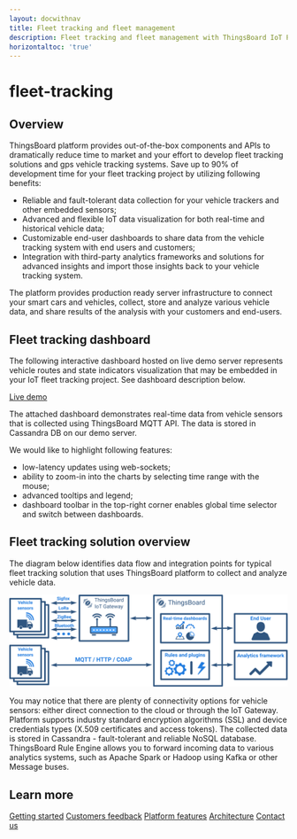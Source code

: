```yaml
---
layout: docwithnav
title: Fleet tracking and fleet management
description: Fleet tracking and fleet management with ThingsBoard IoT Platform
horizontaltoc: 'true'
---
```


# fleet-tracking

## Overview

ThingsBoard platform provides out-of-the-box components and APIs to dramatically reduce time to market and your effort to develop fleet tracking solutions and gps vehicle tracking systems. Save up to 90% of development time for your fleet tracking project by utilizing following benefits:

* Reliable and fault-tolerant data collection for your vehicle trackers and other embedded sensors;
* Advanced and flexible IoT data visualization for both real-time and historical vehicle data;
* Customizable end-user dashboards to share data from the vehicle tracking system with end users and customers;
* Integration with third-party analytics frameworks and solutions for advanced insights and import those insights back to your vehicle tracking system.

The platform provides production ready server infrastructure to connect your smart cars and vehicles, collect, store and analyze various vehicle data, and share results of the analysis with your customers and end-users.

## Fleet tracking dashboard

The following interactive dashboard hosted on live demo server represents vehicle routes and state indicators visualization that may be embedded in your IoT fleet tracking project. See dashboard description below.

 [Live demo](https://demo.thingsboard.io/dashboards/3d0bf910-ee09-11e6-b619-bb0136cc33d0?publicId=963ab470-34c9-11e7-a7ce-bb0136cc33d0&source=realtimeIotDashboards)

The attached dashboard demonstrates real-time data from vehicle sensors that is collected using ThingsBoard MQTT API. The data is stored in Cassandra DB on our demo server.

We would like to highlight following features:

* low-latency updates using web-sockets;
* ability to zoom-in into the charts by selecting time range with the mouse;
* advanced tooltips and legend;
* dashboard toolbar in the top-right corner enables global time selector and switch between dashboards.

## Fleet tracking solution overview

The diagram below identifies data flow and integration points for typical fleet tracking solution that uses ThingsBoard platform to collect and analyze vehicle data.

![Fleet tracking solution diagram](.gitbook/assets/fleet-tracking.svg)

You may notice that there are plenty of connectivity options for vehicle sensors: either direct connection to the cloud or through the IoT Gateway. Platform supports industry standard encryption algorithms \(SSL\) and device credentials types \(X.509 certificates and access tokens\). The collected data is stored in Cassandra - fault-tolerant and reliable NoSQL database. ThingsBoard Rule Engine allows you to forward incoming data to various analytics systems, such as Apache Spark or Hadoop using Kafka or other Message buses.

## Learn more

[Getting started](https://github.com/caoyingde/thingsboard.github.io/tree/9437083b88083a9b2563248432cbbe460867fbaf/docs/getting-started-guides/helloworld/README.md) [Customers feedback](https://github.com/caoyingde/thingsboard.github.io/tree/9437083b88083a9b2563248432cbbe460867fbaf/docs/feedback/README.md) [Platform features](https://github.com/caoyingde/thingsboard.github.io/tree/9437083b88083a9b2563248432cbbe460867fbaf/docs/README.md#platform-features) [Architecture](https://github.com/caoyingde/thingsboard.github.io/tree/9437083b88083a9b2563248432cbbe460867fbaf/docs/reference/architecture/README.md) [Contact us](https://github.com/caoyingde/thingsboard.github.io/tree/9437083b88083a9b2563248432cbbe460867fbaf/docs/contact-us/README.md)

